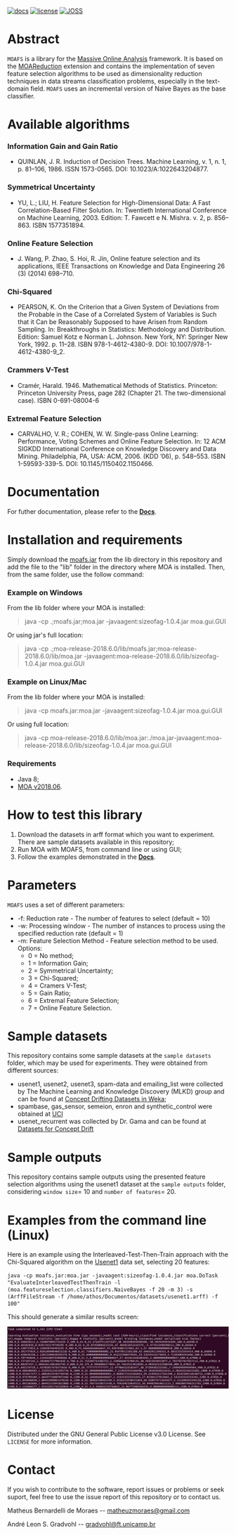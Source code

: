 
[![docs](https://readthedocs.org/projects/moafs/badge/?version=latest)](https://moafs.readthedocs.io/en/latest/?badge=latest)
[![license](https://img.shields.io/eclipse-marketplace/l/Vrapper)](
https://github.com/mbdemoraes/moafs/blob/master/LICENSE)
[![JOSS](https://joss.theoj.org/papers/10.21105/joss.01970/status.svg)](https://doi.org/10.21105/joss.01970)


# Abstract

`MOAFS` is a library for the [Massive Online Analysis](https://moa.cms.waikato.ac.nz/) framework. It is based on the [MOAReduction](https://linkinghub.elsevier.com/retrieve/pii/S0925231217302631) extension and contains the implementation of seven feature selection algorithms to be used as dimensionality reduction techniques in data streams classification problems, especially in the text-domain field. `MOAFS` uses an incremental version of Naïve Bayes as the base classifier.

# Available algorithms

### Information Gain and Gain Ratio

* QUINLAN, J. R. Induction of Decision Trees. Machine Learning, v. 1, n. 1, p. 81–106, 1986. ISSN 1573-0565. DOI: 10.1023/A:1022643204877.

### Symmetrical Uncertainty

* YU, L.; LIU, H. Feature Selection for High-Dimensional Data: A Fast Correlation-Based Filter Solution. In: Twentieth International Conference on Machine Learning, 2003. Edition: T. Fawcett e N. Mishra. v. 2, p. 856–863. ISBN 1577351894.

### Online Feature Selection

* J. Wang, P. Zhao, S. Hoi, R. Jin, Online feature selection and its applications, IEEE Transactions on Knowledge and Data Engineering 26 (3) (2014) 698–710.

### Chi-Squared

* PEARSON, K. On the Criterion that a Given System of Deviations from the Probable in the Case of a Correlated System of Variables is Such that it Can be Reasonably Supposed to have Arisen from Random Sampling. In: Breakthroughs in Statistics: Methodology and Distribution. Edition: Samuel Kotz e Norman L. Johnson. New York, NY: Springer New York, 1992. p. 11–28. ISBN 978-1-4612-4380-9. DOI: 10.1007/978-1-4612-4380-9_2.

### Crammers V-Test

* Cramér, Harald. 1946. Mathematical Methods of Statistics. Princeton: Princeton University Press, page 282 (Chapter 21. The two-dimensional case). ISBN 0-691-08004-6

### Extremal Feature Selection

* CARVALHO, V. R.; COHEN, W. W. Single-pass Online Learning: Performance, Voting Schemes and Online Feature Selection. In: 12 ACM SIGKDD International
Conference on Knowledge Discovery and Data Mining. Philadelphia, PA, USA: ACM, 2006. (KDD ’06), p. 548–553. ISBN 1-59593-339-5. DOI: 10.1145/1150402.1150466.

# Documentation

For futher documentation, please refer to the <a href="https://moafs.readthedocs.io/en/latest/"><strong>Docs</strong></a>.

# Installation and requirements

Simply download the [moafs.jar](https://github.com/mbdemoraes/moafs/raw/master/lib/moafs.jar) from the lib directory in this repository and add the file to the "lib" folder in the directory where MOA is installed. Then, from the same folder, use the follow command:

### Example on Windows 

From the lib folder where your MOA is installed:

> java -cp .;moafs.jar;moa.jar -javaagent:sizeofag-1.0.4.jar moa.gui.GUI

Or using jar's full location:

> java -cp .;moa-release-2018.6.0/lib/moafs.jar;moa-release-2018.6.0/lib/moa.jar -javaagent:moa-release-2018.6.0/lib/sizeofag-1.0.4.jar moa.gui.GUI

### Example on Linux/Mac 

From the lib folder where your MOA is installed:

> java -cp moafs.jar:moa.jar -javaagent:sizeofag-1.0.4.jar moa.gui.GUI

Or using full location:

> java -cp moa-release-2018.6.0/lib/moa.jar:./moa.jar-javaagent:moa-release-2018.6.0/lib/sizeofag-1.0.4.jar moa.gui.GUI

### Requirements

* Java 8;
* [MOA v2018.06](https://moa.cms.waikato.ac.nz/downloads/).

# How to test this library

1. Download the datasets in arff format which you want to experiment. There are sample datasets available in this repository;
2. Run MOA with MOAFS, from command line or using GUI;
3. Follow the examples demonstrated in the <a href="https://moafs.readthedocs.io/en/latest/"><strong>Docs</strong></a>.

# Parameters

`MOAFS` uses a set of different parameters:

* -f: Reduction rate - The number of features to select (default = 10)
* -w: Processing window -  The number of instances to process using the specified reduction rate (default = 1)
* -m: Feature Selection Method - Feature selection method to be used. Options: 
    * 0 = No method;
    * 1 = Information Gain;
    * 2 = Symmetrical Uncertainty;
    * 3 = Chi-Squared;
    * 4 = Cramers V-Test;
    * 5 = Gain Ratio;
    * 6 = Extremal Feature Selection;
    * 7 = Online Feature Selection.

# Sample datasets

This repository contains some sample datasets at the `sample datasets` folder, which may be used for experiments. They were obtained from different sources:

* usenet1, usenet2, usenet3, spam-data and emailing_list were collected by The Machine Learning and Knowledge Discovery (MLKD) group and can be found at [Concept Drifting Datasets in Weka](http://mlkd.csd.auth.gr/datasets.html);
* spambase, gas_sensor, semeion, enron and synthetic_control were obtained at [UCI](https://archive.ics.uci.edu/ml/index.php)
* usenet_recurrent was collected by Dr. Gama and can be found at [Datasets for Concept Drift](http://www.liaad.up.pt/kdus/products/datasets-for-concept-drift)

# Sample outputs

This repository contains sample outputs using the presented feature selection algorithms using the usenet1 dataset at the `sample outputs` folder, considering `window size`= 10 and `number of features`= 20.

# Examples from the command line (Linux)

Here is an example using the Interleaved-Test-Then-Train approach with the Chi-Squared algorithm on the [Usenet1](http://mlkd.csd.auth.gr/datasets.html) data set, selecting 20 features:

```
java -cp moafs.jar:moa.jar -javaagent:sizeofag-1.0.4.jar moa.DoTask "EvaluateInterleavedTestThenTrain -l (moa.featureselection.classifiers.NaiveBayes -f 20 -m 3) -s (ArffFileStream -f /home/athos/Documentos/datasets/usenet1.arff) -f 100"
```

This should generate a similar results screen:


<p align="left">
<img src="./docs/_static/telaMOAFS.png" alt="MOAFSscreen">
</p>

# License

Distributed under the GNU General Public License v3.0 License. See `LICENSE` for more information.

# Contact

If you wish to contribute to the software, report issues or problems or seek suport, feel free to use the issue report of this repository or to contact us.

Matheus Bernardelli de Moraes -- matheuzmoraes@gmail.com

André Leon S. Gradvohl -- gradvohl@ft.unicamp.br

